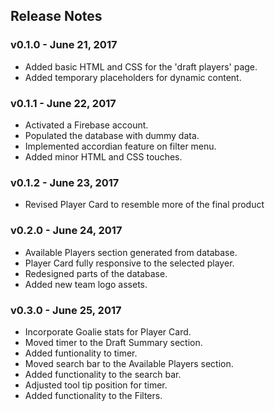 ## Release Notes

### v0.1.0 - June 21, 2017
- Added basic HTML and CSS for the 'draft players' page. 
- Added temporary placeholders for dynamic content.

### v0.1.1 - June 22, 2017
- Activated a Firebase account.
- Populated the database with dummy data.
- Implemented accordian feature on filter menu.
- Added minor HTML and CSS touches.
	
### v0.1.2 - June 23, 2017
- Revised Player Card to resemble more of the final product

### v0.2.0 - June 24, 2017
- Available Players section generated from database.
- Player Card fully responsive to the selected player.
- Redesigned parts of the database.
- Added new team logo assets.

### v0.3.0 - June 25, 2017
- Incorporate Goalie stats for Player Card.
- Moved timer to the Draft Summary section.
- Added funtionality to timer.
- Moved search bar to the Available Players section.
- Added functionality to the search bar.
- Adjusted tool tip position for timer.
- Added functionality to the Filters. 
